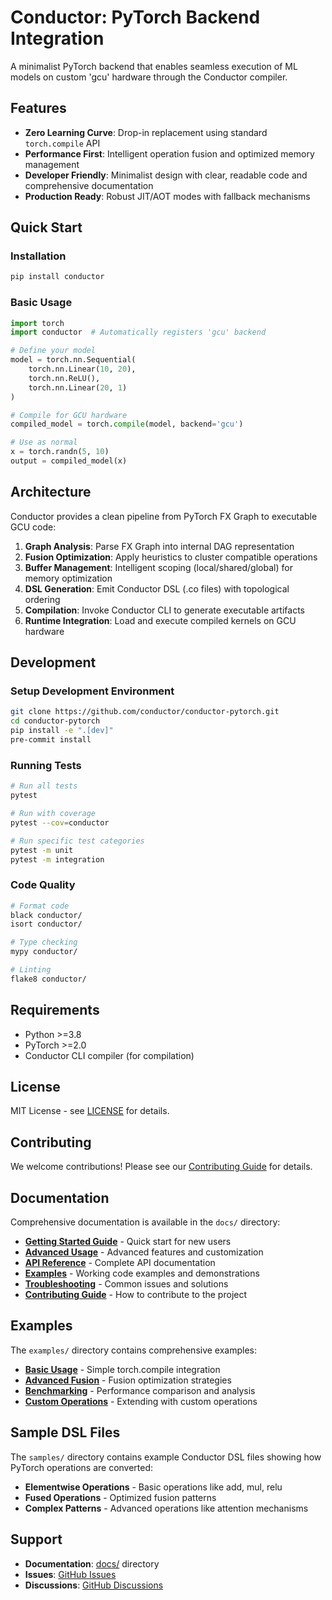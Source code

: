 # Conductor: PyTorch Backend Integration

A minimalist PyTorch backend that enables seamless execution of ML models on custom 'gcu' hardware through the Conductor compiler.

## Features

- **Zero Learning Curve**: Drop-in replacement using standard `torch.compile` API
- **Performance First**: Intelligent operation fusion and optimized memory management  
- **Developer Friendly**: Minimalist design with clear, readable code and comprehensive documentation
- **Production Ready**: Robust JIT/AOT modes with fallback mechanisms

## Quick Start

### Installation

```bash
pip install conductor
```

### Basic Usage

```python
import torch
import conductor  # Automatically registers 'gcu' backend

# Define your model
model = torch.nn.Sequential(
    torch.nn.Linear(10, 20),
    torch.nn.ReLU(),
    torch.nn.Linear(20, 1)
)

# Compile for GCU hardware
compiled_model = torch.compile(model, backend='gcu')

# Use as normal
x = torch.randn(5, 10)
output = compiled_model(x)
```

## Architecture

Conductor provides a clean pipeline from PyTorch FX Graph to executable GCU code:

1. **Graph Analysis**: Parse FX Graph into internal DAG representation
2. **Fusion Optimization**: Apply heuristics to cluster compatible operations  
3. **Buffer Management**: Intelligent scoping (local/shared/global) for memory optimization
4. **DSL Generation**: Emit Conductor DSL (.co files) with topological ordering
5. **Compilation**: Invoke Conductor CLI to generate executable artifacts
6. **Runtime Integration**: Load and execute compiled kernels on GCU hardware

## Development

### Setup Development Environment

```bash
git clone https://github.com/conductor/conductor-pytorch.git
cd conductor-pytorch
pip install -e ".[dev]"
pre-commit install
```

### Running Tests

```bash
# Run all tests
pytest

# Run with coverage
pytest --cov=conductor

# Run specific test categories
pytest -m unit
pytest -m integration
```

### Code Quality

```bash
# Format code
black conductor/
isort conductor/

# Type checking
mypy conductor/

# Linting
flake8 conductor/
```

## Requirements

- Python >=3.8
- PyTorch >=2.0
- Conductor CLI compiler (for compilation)

## License

MIT License - see [LICENSE](LICENSE) for details.

## Contributing

We welcome contributions! Please see our [Contributing Guide](docs/development/contributing.md) for details.

## Documentation

Comprehensive documentation is available in the `docs/` directory:

- **[Getting Started Guide](docs/guides/getting_started.md)** - Quick start for new users
- **[Advanced Usage](docs/guides/advanced_usage.md)** - Advanced features and customization
- **[API Reference](docs/api/)** - Complete API documentation
- **[Examples](examples/)** - Working code examples and demonstrations
- **[Troubleshooting](docs/guides/troubleshooting.md)** - Common issues and solutions
- **[Contributing Guide](docs/development/contributing.md)** - How to contribute to the project

## Examples

The `examples/` directory contains comprehensive examples:

- **[Basic Usage](examples/basic_usage.py)** - Simple torch.compile integration
- **[Advanced Fusion](examples/advanced_fusion.py)** - Fusion optimization strategies
- **[Benchmarking](examples/benchmarking.py)** - Performance comparison and analysis
- **[Custom Operations](examples/custom_operations.py)** - Extending with custom operations

## Sample DSL Files

The `samples/` directory contains example Conductor DSL files showing how PyTorch operations are converted:

- **Elementwise Operations** - Basic operations like add, mul, relu
- **Fused Operations** - Optimized fusion patterns
- **Complex Patterns** - Advanced operations like attention mechanisms

## Support

- **Documentation**: [docs/](docs/) directory
- **Issues**: [GitHub Issues](https://github.com/conductor/conductor-pytorch/issues)
- **Discussions**: [GitHub Discussions](https://github.com/conductor/conductor-pytorch/discussions)